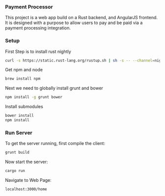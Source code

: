 ### Payment Processor
This project is a web app build on a Rust backend, and AngularJS frontend. It is designed with a 
purpose to allow users to pay and be paid via a payment processing integration. 


### Setup
First Step is to install rust nightly
```bash
curl -s https://static.rust-lang.org/rustup.sh | sh -s -- --channel=nightly
```

Get npm and node
```bash
brew install npm
```

Next we need to globally install grunt and bower
```bash
npm install -g grunt bower
```

Install submodules
```bash
bower install
npm install
```


### Run Server
To get the server running, first compile the client:
```bash
grunt build
```

Now start the server:
```bash
cargo run
```

Navigate to Web Page:
```
localhost:3000/home
```

